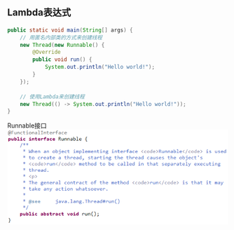 ## Lambda表达式
```java
public static void main(String[] args) {
    // 用匿名内部类的方式来创建线程
    new Thread(new Runnable() {
        @Override
        public void run() {
            System.out.println("Hello world!");
        }
    });

    // 使用Lambda来创建线程
    new Thread(() -> System.out.println("Hello world!"));
}
```
Runnable接口
![Runnable](/images/Runnable.png)